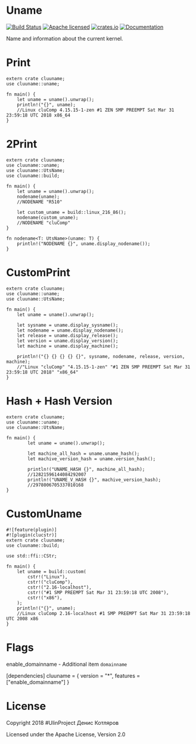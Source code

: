 # Uname

[![Build Status](https://travis-ci.org/clucompany/cluUname.svg?branch=master)](https://travis-ci.org/clucompany/cluUname)
[![Apache licensed](https://img.shields.io/badge/license-Apache%202.0-blue.svg)](./LICENSE)
[![crates.io](http://meritbadge.herokuapp.com/cluuname)](https://crates.io/crates/cluuname)
[![Documentation](https://docs.rs/cluuname/badge.svg)](https://docs.rs/cluuname)


Name and information about the current kernel.

# Print

	extern crate cluuname;
	use cluuname::uname;

	fn main() {
		let uname = uname().unwrap();
		println!("{}", uname);
		//Linux cluComp 4.15.15-1-zen #1 ZEN SMP PREEMPT Sat Mar 31 23:59:18 UTC 2018 x86_64
	}

# 2Print


	extern crate cluuname;
	use cluuname::uname;
	use cluuname::UtsName;
	use cluuname::build;

	fn main() {
		let uname = uname().unwrap();
		nodename(uname);
		//NODENAME "R510"

		let custom_uname = build::linux_216_86();
		nodename(custom_uname);
		//NODENAME "cluComp"
	}

	fn nodename<T: UtsName>(uname: T) {
		println!("NODENAME {}", uname.display_nodename());
	}


# CustomPrint
	extern crate cluuname;
	use cluuname::uname;
	use cluuname::UtsName;

	fn main() {
		let uname = uname().unwrap();

		let sysname = uname.display_sysname();
		let nodename = uname.display_nodename();
		let release = uname.display_release();
		let version = uname.display_version();
		let machine = uname.display_machine();

		println!("{} {} {} {} {}", sysname, nodename, release, version, machine);
		//"Linux "cluComp" "4.15.15-1-zen" "#1 ZEN SMP PREEMPT Sat Mar 31 23:59:18 UTC 2018" "x86_64"
	}

# Hash + Hash Version

	extern crate cluuname;
	use cluuname::uname;
	use cluuname::UtsName;

	fn main() {
			let uname = uname().unwrap();

			let machine_all_hash = uname.uname_hash();
			let machive_version_hash = uname.version_hash();

			println!("UNAME_HASH {}", machine_all_hash);
			//12821596144084292007
			println!("UNAME_V_HASH {}", machive_version_hash);
			//2978006705337010168
	}


# CustomUname


	#![feature(plugin)]
	#![plugin(clucstr)]
	extern crate cluuname;
	use cluuname::build;

	use std::ffi::CStr;

	fn main() {
		let uname = build::custom(
			cstr!("Linux"),
			cstr!("cluComp"),
			cstr!("2.16-localhost"),
			cstr!("#1 SMP PREEMPT Sat Mar 31 23:59:18 UTC 2008"),
			cstr!("x86"),
		);
		println!("{}", uname);
		//Linux cluComp 2.16-localhost #1 SMP PREEMPT Sat Mar 31 23:59:18 UTC 2008 x86
	}


# Flags
enable_domainname - Additional item `domainname`

[dependencies]
cluuname = { version = "*", features = ["enable_domainname"] }


# License

Copyright 2018 #UlinProject Денис Котляров

Licensed under the Apache License, Version 2.0
